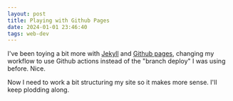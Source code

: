 ```yaml
---
layout: post
title: Playing with Github Pages
date: 2024-01-01 23:46:40
tags: web-dev
---
```


I've been toying a bit more with [Jekyll][jekyll-site] and [Github pages][gh-pages], changing my workflow to use Github actions instead of the "branch deploy" I was using before. Nice.

Now I need to work a bit structuring my site so it makes more sense. I'll keep plodding along.

[gh-pages]: https://pages.github.com/ 
[markdown-site]: https://www.markdownguide.org/
[jekyll-site]: https://jekyllrb.com/